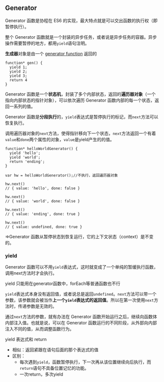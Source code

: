 ## Generator

Generator 函数是协程在 ES6 的实现，最大特点就是可以交出函数的执行权（即暂停执行）。

整个 Generator 函数就是一个封装的异步任务，或者说是异步任务的容器。异步操作需要暂停的地方，都用`yield`语句注明。



**生成器**对象是由一个 [generator function](https://developer.mozilla.org/zh-CN/docs/Web/JavaScript/Reference/Statements/function*) 返回的

```
function* gen() { 
  yield 1;
  yield 2;
  yield 3;
  return 4
}
```

Generator 函数是一个**状态机**，封装了多个内部状态，返回的**遍历器对象**（一个指向内部状态的指针对象），可以依次遍历 Generator 函数内部的每一个状态，返回一系列的值。

Generator 函数是**分段执行**的，`yield`表达式是暂停执行的标记，而`next`方法可以恢复执行。

调用遍历器对象的`next`方法，使得指针移向下一个状态，`next`方法返回一个有着`value`和`done`两个属性的对象，`value`是yield产生的的值。

```
function* helloWorldGenerator() {
  yield 'hello';
  yield 'world';
  return 'ending';
}

var hw = helloWorldGenerator();//不执行，返回遍历器对象

hw.next()
// { value: 'hello', done: false }

hw.next()
// { value: 'world', done: false }

hw.next()
// { value: 'ending', done: true }

hw.next()
// { value: undefined, done: true }
```



=>Generator 函数从暂停状态到恢复运行，它的上下文状态（context）是不变的。

### yield

Generator 函数可以不用`yield`表达式，这时就变成了一个单纯的暂缓执行函数，调用next方法时才会执行。

yield 只能用在generator函数中，forEach等普通函数也不行

`yield`表达式本身没有返回值，或者说总是返回`undefined`。`next`方法可以带一个参数，该参数就会被当作**上一个`yield`表达式的返回值**。所以在第一次使用`next`方法时，传递参数是无效的。

通过`next`方法的参数，就有办法在 Generator 函数开始运行之后，继续向函数体内部注入值。也就是说，可以在 Generator 函数运行的不同阶段，从外部向内部注入不同的值，从而调整函数行为。

yield 表达式和 return

- 相似：返回紧跟在语句后面的那个表达式的值
- 区别：
  - 每次遇到`yield`，函数暂停执行，下一次再从该位置继续向后执行，而`return`语句不具备位置记忆的功能。
  - 一次return，多次yield


